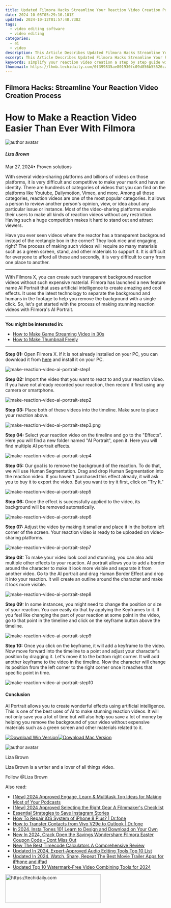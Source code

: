 ```yaml
---
title: Updated Filmora Hacks Streamline Your Reaction Video Creation Process
date: 2024-10-05T05:29:10.101Z
updated: 2024-10-12T01:57:48.738Z
tags: 
  - video editing software
  - video editing
categories: 
  - ai
  - video
description: This Article Describes Updated Filmora Hacks Streamline Your Reaction Video Creation Process
excerpt: This Article Describes Updated Filmora Hacks Streamline Your Reaction Video Creation Process
keywords: simplify your reaction video creation a step by step guide with filmora,unlock effortless reaction video creation with filmoras latest features,streamline your content how to make reaction videos quickly with filmora,the ultimate reaction video hack streamline your process with filmora,filmora hacks streamline your reaction video creation process,revolutionize your content how to create engaging reaction videos with filmora,elevate your content how to create engaging reaction videos with filmora
thumbnail: https://thmb.techidaily.com/0f399835ae801930fc09d856b55526ca68007b6aa28f7cfc8442056063114a14.jpg
---
```


## Filmora Hacks: Streamline Your Reaction Video Creation Process

# How to Make a Reaction Video Easier Than Ever With Filmora

![author avatar](https://lh5.googleusercontent.com/-AIMmjowaFs4/AAAAAAAAAAI/AAAAAAAAABc/Y5UmwDaI7HU/s250-c-k/photo.jpg)

##### Liza Brown

 Mar 27, 2024• Proven solutions

With several video-sharing platforms and billions of videos on those platforms, it is very difficult and competitive to make your mark and have an identity. There are hundreds of categories of videos that you can find on the platforms like Youtube, Dailymotion, Vimeo, and more. Among all those categories, reaction videos are one of the most popular categories. It allows a person to review another person's opinion, view, or idea about any particular issue or instance. Most of the video-sharing platforms enable their users to make all kinds of reaction videos without any restriction. Having such a huge competition makes it hard to stand out and attract viewers.

Have you ever seen videos where the reactor has a transparent background instead of the rectangle box in the corner? They look nice and engaging, right? The process of making such videos will require so many materials such as a green screen, stand, and other materials to support it. It is difficult for everyone to afford all these and secondly, it is very difficult to carry from one place to another.

---

With Filmora X, you can create such transparent background reaction videos without such expensive material. Filmora has launched a new feature name AI Portrait that uses artificial intelligence to create amazing and cool effects. It uses the latest technology to separate the background and humans in the footage to help you remove the background with a single click. So, let's get started with the process of making stunning reaction videos with Filmora's AI Portrait.

---

**You might be interested in:**

* [How to Make Game Streaming Video in 30s](https://tools.techidaily.com/wondershare/filmora/download/)
* [How to Make Thumbnail Freely](https://tools.techidaily.com/wondershare/filmora/download/)

---

**Step 01:** Open Filmora X. If it is not already installed on your PC, you can download it from [here](https://tools.techidaily.com/wondershare/filmora/download/) and install it on your PC.

![make-reaction-video-ai-portrait-step1](https://images.wondershare.com/filmora/article-images/make-reaction-video-ai-portrait-step1.png)

**Step 02:** Import the video that you want to react to and your reaction video. If you have not already recorded your reaction, then record it first using any camera or smartphone.

![make-reaction-video-ai-portrait-step2](https://images.wondershare.com/filmora/article-images/make-reaction-video-ai-portrait-step2.png)

**Step 03:** Place both of these videos into the timeline. Make sure to place your reaction above.

![make-reaction-video-ai-portrait-step3.png](https://images.wondershare.com/filmora/article-images/make-reaction-video-ai-portrait-step3.png)

**Step 04:** Select your reaction video on the timeline and go to the "Effects". Here you will find a new folder named "AI Portrait", open it. Here you will find multiple AI portrait effects.

![make-reaction-video-ai-portrait-step4](https://images.wondershare.com/filmora/article-images/make-reaction-video-ai-portrait-step4.png)

**Step 05:** Our goal is to remove the background of the reaction. To do that, we will use Human Segmentation. Drag and drop Human Segmentation into the reaction video. If you haven't purchased this effect already, it will ask you to buy it to export the video. But you want to try it first, click on "Try It."

![make-reaction-video-ai-portrait-step5](https://images.wondershare.com/filmora/article-images/make-reaction-video-ai-portrait-step5.png)

**Step 06:** Once the effect is successfully applied to the video, its background will be removed automatically.

![make-reaction-video-ai-portrait-step6](https://images.wondershare.com/filmora/article-images/make-reaction-video-ai-portrait-step6.png)

**Step 07:** Adjust the video by making it smaller and place it in the bottom left corner of the screen. Your reaction video is ready to be uploaded on video-sharing platforms.

![make-reaction-video-ai-portrait-step7](https://images.wondershare.com/filmora/article-images/make-reaction-video-ai-portrait-step7.png)

**Step 08:** To make your video look cool and stunning, you can also add multiple other effects to your reaction. AI portrait allows you to add a border around the character to make it look more visible and separate it from another video. Go to the AI portrait and drag Human Border Effect and drop it into your reaction. It will create an outline around the character and make it look more visible.

![make-reaction-video-ai-portrait-step8](https://images.wondershare.com/filmora/article-images/make-reaction-video-ai-portrait-step8.png)

**Step 09:** In some instances, you might need to change the position or size of your reaction. You can easily do that by applying the Keyframes to it. If you feel like changing the part of your reaction at some point in the video, go to that point in the timeline and click on the keyframe button above the timeline.

![make-reaction-video-ai-portrait-step9](https://images.wondershare.com/filmora/article-images/make-reaction-video-ai-portrait-step9.png)

**Step 10:** Once you click on the keyframe, it will add a keyframe to the video. Now move forward into the timeline to a point and adjust your character's position by dragging it. Let's move it to the bottom right corner. It will add another keyframe to the video in the timeline. Now the character will change its position from the left corner to the right corner once it reaches that specific point in time.

![make-reaction-video-ai-portrait-step10](https://images.wondershare.com/filmora/article-images/make-reaction-video-ai-portrait-step10.png)

#### Conclusion

AI Portrait allows you to create wonderful effects using artificial intelligence. This is one of the best uses of AI to make stunning reaction videos. It will not only save you a lot of time but will also help you save a lot of money by helping you remove the background of your video without expensive materials such as a green screen and other materials related to it.

[![Download Win Version](https://images.wondershare.com/filmora/guide/download-btn-win.jpg)](https://tools.techidaily.com/wondershare/filmora/download/)[![Download Mac Version](https://images.wondershare.com/filmora/guide/download-btn-mac.jpg)](https://tools.techidaily.com/wondershare/filmora/download/)

![author avatar](https://lh5.googleusercontent.com/-AIMmjowaFs4/AAAAAAAAAAI/AAAAAAAAABc/Y5UmwDaI7HU/s250-c-k/photo.jpg)

Liza Brown

Liza Brown is a writer and a lover of all things video.

Follow @Liza Brown

<ins class="adsbygoogle"
      style="display:block"
      data-ad-client="ca-pub-7571918770474297"
      data-ad-slot="8358498916"
      data-ad-format="auto"
      data-full-width-responsive="true"></ins>

<span class="atpl-alsoreadstyle">Also read:</span>
<div><ul>
<li><a href="https://fox-direct.techidaily.com/new-2024-approved-engage-learn-and-multitask-top-ideas-for-making-most-of-your-podcasts/"><u>[New] 2024 Approved Engage, Learn & Multitask Top Ideas for Making Most of Your Podcasts</u></a></li>
<li><a href="https://youtube-data.techidaily.com/024-approved-selecting-the-right-gear-a-filmmakers-checklist/"><u>[New] 2024 Approved Selecting the Right Gear A Filmmaker's Checklist</u></a></li>
<li><a href="https://instagram-videos.techidaily.com/essential-strategies-to-save-instagram-stories/"><u>Essential Strategies to Save Instagram Stories</u></a></li>
<li><a href="https://blog-min.techidaily.com/how-to-repair-ios-system-of-iphone-8-plus-drfone-by-drfone-ios-system-repair-ios-system-repair/"><u>How To Repair iOS System of iPhone 8 Plus? | Dr.fone</u></a></li>
<li><a href="https://blog-min.techidaily.com/how-to-transfer-contacts-from-vivo-v29e-to-outlook-drfone-by-drfone-transfer-from-android-transfer-from-android/"><u>How to Transfer Contacts from Vivo V29e to Outlook | Dr.fone</u></a></li>
<li><a href="https://extra-support.techidaily.com/in-2024-insta-tones-101-learn-to-design-and-download-on-your-own/"><u>In 2024, Insta Tones 101 Learn to Design and Download on Your Own</u></a></li>
<li><a href="https://ai-driven-video-production.techidaily.com/new-in-2024-crack-open-the-savings-wondershare-filmora-easter-coupon-code-dont-miss-out/"><u>New In 2024, Crack Open the Savings Wondershare Filmora Easter Coupon Code - Dont Miss Out</u></a></li>
<li><a href="https://ai-driven-video-production.techidaily.com/new-the-best-timecode-calculators-a-comprehensive-review/"><u>New The Best Timecode Calculators A Comprehensive Review</u></a></li>
<li><a href="https://ai-driven-video-production.techidaily.com/updated-in-2024-expert-approved-audio-editing-tools-top-10-list/"><u>Updated In 2024, Expert-Approved Audio Editing Tools Top 10 List</u></a></li>
<li><a href="https://ai-driven-video-production.techidaily.com/updated-in-2024-watch-share-repeat-the-best-movie-trailer-apps-for-iphone-and-ipad/"><u>Updated In 2024, Watch, Share, Repeat The Best Movie Trailer Apps for iPhone and iPad</u></a></li>
<li><a href="https://ai-driven-video-production.techidaily.com/updated-top-10-watermark-free-video-combining-tools-for-2024/"><u>Updated Top 10 Watermark-Free Video Combining Tools for 2024</u></a></li>
</ul></div>

<!-- affiliate ads begin -->
<a href="https://aligracehair.sjv.io/c/5597632/1934254/19272" target="_top" id="1934254">
  <img src="//a.impactradius-go.com/display-ad/19272-1934254" border="0" alt="https://techidaily.com" width="300" height="90"/>
</a>
<img height="0" width="0" src="https://aligracehair.sjv.io/i/5597632/1934254/19272" style="position:absolute;visibility:hidden;" border="0" />
<!-- affiliate ads end -->

